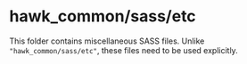 # hawk_common/sass/etc

This folder contains miscellaneous SASS files. Unlike `"hawk_common/sass/etc"`, these files
need to be used explicitly.
